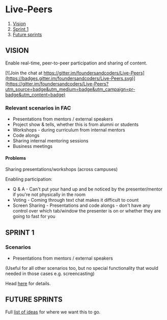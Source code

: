 # Live-Peers

1. [Vision](#vision)
2. [Sprint 1](#sprint-1)
3. [Future sprints](#future-sprints)

## VISION

Enable real-time, peer-to-peer participation and sharing of content.

[![Join the chat at https://gitter.im/foundersandcoders/Live-Peers](https://badges.gitter.im/foundersandcoders/Live-Peers.svg)](https://gitter.im/foundersandcoders/Live-Peers?utm_source=badge&utm_medium=badge&utm_campaign=pr-badge&utm_content=badge)

### Relevant scenarios in FAC
+ Presentations from mentors / external speakers
+ Project show & tells, whether this is from alumni or students
+ Workshops - during curriculum from internal mentors
+ Code alongs
+ Sharing internal mentoring sessions
+ Business meetings

#### Problems
Sharing presentations/workshops (across campuses)

Enabling participation:
+ Q & A - Can't put your hand up and be noticed by the presenter/mentor if you're not physically in the room
+ Voting - Coming through text chat makes it difficult to count
+ Screen Sharing - Presentations and code alongs - don't have any control over which tab/window the presenter is on or whether they are going to fast for you

## SPRINT 1

### Scenarios
+ Presentations from mentors / external speakers

(Useful for all other scenarios too, but no special functionality that would needed in those cases e.g. screencasting)

Head [here](docs/sprint1/sprint1.md) for details.

## FUTURE SPRINTS
Full [list of ideas](docs/future-sprints/future-sprints.md) for where we want this to go.
